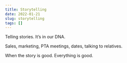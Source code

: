 ```yaml
---
title: Storytelling
date: 2022-01-21
slug: storytelling
tags: []
---
```


Telling stories. It’s in our DNA.

Sales, marketing, PTA meetings, dates, talking to relatives.

When the story is good. Everything is good.


